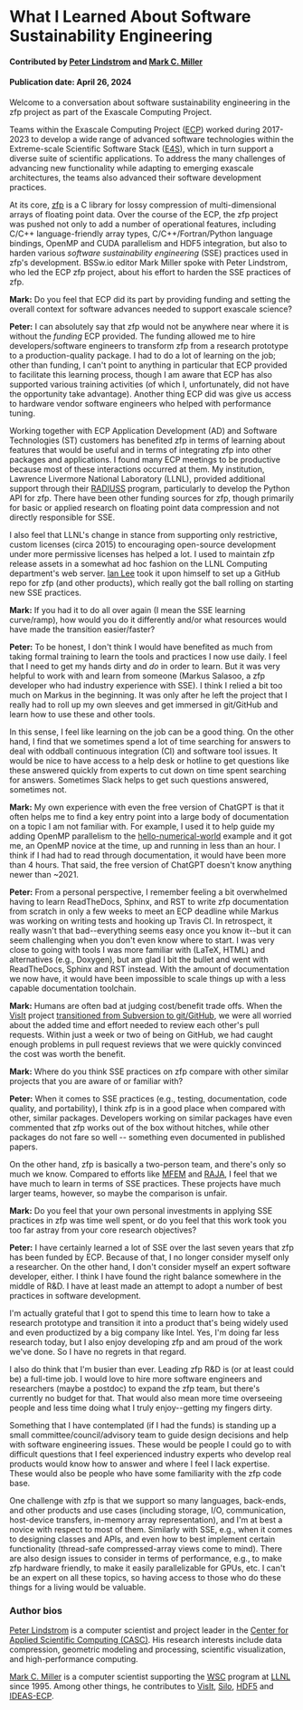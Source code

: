 # What I Learned About Software Sustainability Engineering

#### Contributed by [Peter Lindstrom](https://github.com/lindstro) and [Mark C. Miller](https://github.com/markcmiller86)

#### Publication date: April 26, 2024

<!-- begin deck -->
Welcome to a conversation about software sustainability engineering in the zfp project as part of the Exascale Computing Project.
<!-- end deck -->

Teams within the Exascale Computing Project ([ECP](https://exascaleproject.org)) worked during 2017-2023 to develop a wide range of advanced software technologies within the Extreme-scale Scientific Software Stack ([E4S](https://bssw.io/blog_posts/software-deployment-bringing-e4s-resources-into-effective-action)), which in turn support a diverse suite of scientific applications.   To address the many challenges of advancing new functionality while adapting to emerging exascale architectures, the teams also advanced their software development practices.  

At its core, [zfp](https://computing.llnl.gov/projects/zfp) is a C library for lossy compression of multi-dimensional arrays of floating point data.
Over the course of the ECP, the zfp project was pushed not only to add a number of operational features, including C/C++ language-friendly array types, C/C++/Fortran/Python language bindings, OpenMP and CUDA parallelism and HDF5 integration, but also to harden various *software sustainability engineering* (SSE) practices used in zfp's development.
BSSw.io editor Mark Miller spoke with Peter Lindstrom, who led the ECP zfp project, about his effort to harden the SSE practices of zfp.

**Mark:** Do you feel that ECP did its part by providing funding and setting the overall context for software advances needed to support exascale science?

**Peter:** I can absolutely say that zfp would not be anywhere near where it is without the *funding* ECP provided.
The funding allowed me to hire developers/software engineers to transform zfp from a research prototype to a production-quality package.
I had to do a lot of learning on the job; other than funding, I can't point to anything in particular that ECP provided to facilitate this learning process, though I am aware that ECP has also supported various training activities (of which I, unfortunately, did not have the opportunity take advantage).
Another thing ECP did was give us access to hardware vendor software engineers who helped with performance tuning.

Working together with ECP Application Development (AD) and Software Technologies (ST) customers has benefited zfp in terms of learning about features that would be useful and in terms of integrating zfp into other packages and applications.
I found many ECP meetings to be productive because most of these interactions occurred at them.
My institution, Lawrence Livermore National Laboratory (LLNL), provided additional support through their [RADIUSS](https://computing.llnl.gov/projects/radiuss) program, particularly to develop the Python API for zfp.
There have been other funding sources for zfp, though primarily for basic or applied research on floating point data compression and not directly responsible for SSE.

I also feel that LLNL's change in stance from supporting only restrictive, custom licenses (circa 2015) to encouraging open-source development under more permissive licenses has helped a lot.
I used to maintain zfp release assets in a somewhat ad hoc fashion on the LLNL Computing department's web server.
[Ian Lee](https://github.com/IanLee1521) took it upon himself to set up a GitHub repo for zfp (and other products), which really got the ball rolling on starting new SSE practices.

**Mark:** If you had it to do all over again (I mean the SSE learning curve/ramp), how would you do it differently and/or what resources would have made the transition easier/faster?

**Peter:** To be honest, I don't think I would have benefited as much from taking formal training to learn the tools and practices I now use daily.
I feel that I need to get my hands dirty and *do* in order to learn.
But it was very helpful to work with and learn from someone (Markus Salasoo, a zfp developer who had industry experience with SSE).
I think I relied a bit too much on Markus in the beginning.
It was only after he left the project that I really had to roll up my own sleeves and get immersed in git/GitHub and learn how to use these and other tools.

In this sense, I feel like learning on the job can be a good thing.
On the other hand, I find that we sometimes spend a lot of time searching for answers to deal with oddball continuous integration (CI) and software tool issues.
It would be nice to have access to a help desk or hotline to get questions like these answered quickly from experts to cut down on time spent searching for answers.
Sometimes Slack helps to get such questions answered, sometimes not.

**Mark:** My own experience with even the free version of ChatGPT is that it often helps me to find a key entry point into a large body of documentation on a topic I am not familiar with.
For example, I used it to help guide my adding OpenMP parallelism to the [hello-numerical-world](https://github.com/markcmiller86/hello-numerical-world/tree/main) example and it got me, an OpenMP novice at the time, up and running in less than an hour.
I think if I had had to read through documentation, it would have been more than 4 hours.
That said, the free version of ChatGPT doesn't know anything newer than ~2021.

**Peter:** From a personal perspective, I remember feeling a bit overwhelmed having to learn ReadTheDocs, Sphinx, and RST to write zfp documentation from scratch in only a few weeks to meet an ECP deadline while Markus was working on writing tests and hooking up Travis CI.
In retrospect, it really wasn't that bad--everything seems easy once you know it--but it can seem challenging when you don't even know where to start.
I was very close to going with tools I was more familiar with (LaTeX, HTML) and alternatives (e.g., Doxygen), but am glad I bit the bullet and went with ReadTheDocs, Sphinx and RST instead.
With the amount of documentation we now have, it would have been impossible to scale things up with a less capable documentation toolchain.

**Mark:** Humans are often bad at judging cost/benefit trade offs.
When the [VisIt](https://visit.llnl.gov) project [transitioned from Subversion to git/GitHub](https://bssw.io/blog_posts/continuous-technology-refreshment-an-introduction-using-recent-tech-refresh-experiences-on-visit), we were all worried about the added time and effort needed to review each other's pull requests.
Within just a week or two of being on GitHub, we had caught enough problems in pull request reviews that we were quickly convinced the cost was worth the benefit.

**Mark:** Where do you think SSE practices on zfp compare with other similar projects that you are aware of or familiar with?

**Peter:** When it comes to SSE practices (e.g., testing, documentation, code quality, and portability), I think zfp is in a good place when compared with other, similar packages.
Developers working on similar packages have even commented that zfp works out of the box without hitches, while other packages do not fare so well -- something even documented in published papers.

On the other hand, zfp is basically a two-person team, and there's only so much we know.
Compared to efforts like [MFEM](https://mfem.org/) and [RAJA](https://computing.llnl.gov/projects/raja-managing-application-portability-next-generation-platforms), I feel that we have much to learn in terms of SSE practices.
These projects have much larger teams, however, so maybe the comparison is unfair.


**Mark:** Do you feel that your own personal investments in applying SSE practices in zfp was time well spent, or do you feel that this work took you too far astray from your core research objectives?

**Peter:** I have certainly learned a lot of SSE over the last seven years that zfp has been funded by ECP.
Because of that, I no longer consider myself only a researcher.
On the other hand, I don't consider myself an expert software developer, either.
I think I have found the right balance somewhere in the middle of R&D.
I have at least made an attempt to adopt a number of best practices in software development.

I'm actually grateful that I got to spend this time to learn how to take a research prototype and transition it into a product that's being widely used and even productized by a big company like Intel.
Yes, I'm doing far less research today, but I also enjoy developing zfp and am proud of the work we've done.
So I have no regrets in that regard.

I also do think that I'm busier than ever.
Leading zfp R&D is (or at least could be) a full-time job.
I would love to hire more software engineers and researchers (maybe a postdoc) to expand the zfp team, but there's currently no budget for that.
That would also mean more time overseeing people and less time doing what I truly enjoy--getting my fingers dirty.

Something that I have contemplated (if I had the funds) is standing up a small committee/council/advisory team to guide design decisions and help with software engineering issues.
These would be people I could go to with difficult questions that I feel experienced industry experts who develop real products would know how to answer and where I feel I lack expertise.
These would also be people who have some familiarity with the zfp code base.

One challenge with zfp is that we support so many languages, back-ends, and other products and use cases (including storage, I/O, communication, host-device transfers, in-memory array representation), and I'm at best a novice with respect to most of them.
Similarly with SSE, e.g., when it comes to designing classes and APIs, and even how to best implement certain functionality (thread-safe compressed-array views come to mind).
There are also design issues to consider in terms of performance, e.g., to make zfp hardware friendly, to make it easily parallelizable for GPUs, etc.
I can't be an expert on all these topics, so having access to those who do these things for a living would be valuable.

### Author bios

[Peter Lindstrom](https://people.llnl.gov/lindstrom2) is a computer scientist and project leader in the [Center for Applied Scientific Computing (CASC)](https://computing.llnl.gov/casc).
His research interests include data compression, geometric modeling and processing, scientific visualization, and high-performance computing.

[Mark C. Miller](https://people.llnl.gov/miller86) is a computer scientist supporting the [WSC](https://wci.llnl.gov/about-us/weapon-simulation-and-computing) program at [LLNL](https://www.llnl.gov) since 1995.
Among other things, he contributes to [VisIt](https://wci.llnl.gov/simulation/computer-codes/visit), [Silo](https://wci.llnl.gov/simulation/computer-codes/silo), [HDF5](https://www.hdfgroup.org) and [IDEAS-ECP](https://ideas-productivity.org/activities/ideas-ecp/).

<!---
Publish: yes
Topics: documentation, software engineering, continuous integration testing
Track: experience
--->

